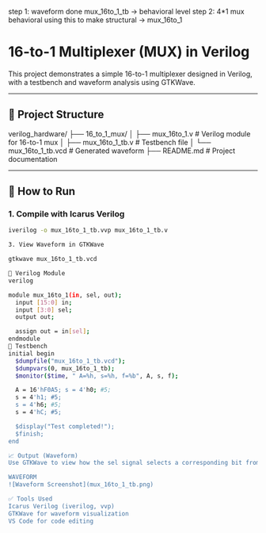 step 1: waveform done  mux_16to_1_tb -> behavioral level 
step 2: 4*1 mux behavioral using this to make structural -> mux_16to_1
# 16-to-1 Multiplexer (MUX) in Verilog

This project demonstrates a simple 16-to-1 multiplexer designed in Verilog, with a testbench and waveform analysis using GTKWave.

---

## 🧠 Project Structure
verilog_hardware/
├── 16_to_1_mux/
│ ├── mux_16to_1.v # Verilog module for 16-to-1 mux
│ ├── mux_16to_1_tb.v # Testbench file
│ └── mux_16to_1_tb.vcd # Generated waveform
├── README.md # Project documentation

---

## 🔧 How to Run

### 1. Compile with Icarus Verilog
```bash
iverilog -o mux_16to_1_tb.vvp mux_16to_1_tb.v

3. View Waveform in GTKWave

gtkwave mux_16to_1_tb.vcd

📜 Verilog Module
verilog

module mux_16to_1(in, sel, out);
  input [15:0] in;
  input [3:0] sel;
  output out;

  assign out = in[sel];
endmodule
🧪 Testbench
initial begin
  $dumpfile("mux_16to_1_tb.vcd");
  $dumpvars(0, mux_16to_1_tb);
  $monitor($time, " A=%h, s=%h, f=%b", A, s, f);

  A = 16'hF0A5; s = 4'h0; #5;
  s = 4'h1; #5;
  s = 4'h6; #5;
  s = 4'hC; #5;

  $display("Test completed!");
  $finish;
end

📈 Output (Waveform)
Use GTKWave to view how the sel signal selects a corresponding bit from the 16-bit input.

WAVEFORM 
![Waveform Screenshot](mux_16to_1_tb.png)

✅ Tools Used
Icarus Verilog (iverilog, vvp)
GTKWave for waveform visualization
VS Code for code editing



